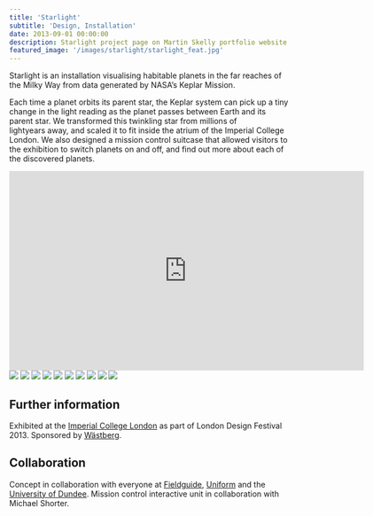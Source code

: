 ```yaml
---
title: 'Starlight'
subtitle: 'Design, Installation'
date: 2013-09-01 00:00:00
description: Starlight project page on Martin Skelly portfolio website.
featured_image: '/images/starlight/starlight_feat.jpg'
---
```


Starlight is an installation visualising habitable planets in the far reaches of the Milky Way from data generated by NASA’s Keplar Mission.

Each time a planet orbits its parent star, the Keplar system can pick up a tiny change in the light reading as the planet passes between Earth and its parent star. We transformed this twinkling star from millions of lightyears away, and scaled it to fit inside the atrium of the Imperial College London. We also designed a mission control suitcase that allowed visitors to the exhibition to switch planets on and off, and find out more about each of the discovered planets.

<iframe src="https://player.vimeo.com/video/76042186" width="640" height="360" frameborder="0" allowfullscreen></iframe>

<div class="gallery" data-columns="3">
	<img src="/images/starlight/starlight_1.jpg">
	<img src="/images/starlight/starlight_2.jpg">
	<img src="/images/starlight/starlight_3.jpg">
	<img src="/images/starlight/starlight_4.jpg">
	<img src="/images/starlight/starlight_5.jpg">
	<img src="/images/starlight/starlight_6.jpg">
	<img src="/images/starlight/starlight_6_2.jpg">
	<img src="/images/starlight/starlight_7.jpg">
	<img src="/images/starlight/starlight_8.jpg">
	<img src="/images/starlight/starlight_9.jpg">
</div>

## Further information
Exhibited at the [Imperial College London](https://www.imperial.ac.uk/) as part of London Design Festival 2013. Sponsored by [Wästberg](https://www.wastberg.com/).


## Collaboration
Concept in collaboration with everyone at [Fieldguide](http://findplaymake.com/), [Uniform](https://uniform.net/) and the [University of Dundee](https://www.dundee.ac.uk/). Mission control interactive unit in collaboration with Michael Shorter.
